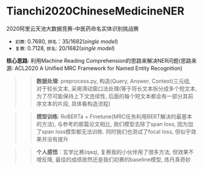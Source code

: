 # Tianchi2020ChineseMedicineNER
2020阿里云天池大数据竞赛-中医药命名实体识别挑战赛

* `初赛`: 0.7680, `排名`：35/1682(*single model*)
* `复赛`: 0.7128, `排名`: 20/1682(*single model*)

**核心思路**: 利用Machine Reading Comprehension的思路来解决NER问题(思路来源: ACL2020 A Unified MRC Framework for Named Entity Recognition)

>> **数据处理**: preprocess.py, 构造(Query, Answer, Context)三元组, 对于较长文本, 采用滑动窗口法处理(等于将长文本拆分成多个短文本, 为了尽可能保持上下文连续性, 后面的每个短文本都会有一部分其前序文本的片段, 具体看构造流程)

>> **模型训练**: RoBERTa + Finetune(MRC任务利用BERT解决的最基本的方法), 与参考的那篇论文相比, 我们模型去除了span loss, 因为加了span loss模型都无法训练. 同时我们也测试了focal loss, 但似乎效果并没有提升

>> **个人感悟**：玄学比赛(qaq), 复赛我的小伙伴用了很多方法, 但效果不增反降, 最佳的成绩居然还是我们初赛的baseline模型, 炼丹真奇妙

